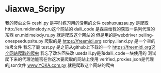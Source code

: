 # Jiaxwa_Scripy
我的爬虫文件
ceshi.py 是平时练习用的没用的文件
ceshuxuazau.py 是爬取http://en.midimelody.ru这个网站的
daili_code 是森森给我的获取一系列代理的东西
en.midimelody.ru.py 就是爬取这个网站的 但是用的是webdriver
peiling-onespeedupsite.py 爬取的是 https://freemidi.org
scripy_lianxi.py 是一个空的垃圾文件 我忘了删
test.py 是之前从github上下载的一个 https://freemidi.org这个网站爬取的爬虫 我忘了改名回头改
usedaili.py是和daili_code一块使用的 测试爬下来的代理池能否在你这次要爬取的网站上使用
verified_proxies.json是代理的json文件
www.YOKA.com.py 就是爬取这个网站的爬虫
